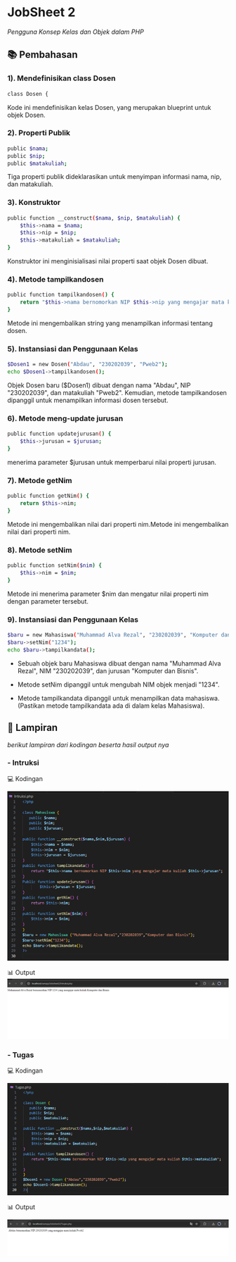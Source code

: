 # JobSheet 2
_Pengguna Konsep Kelas dan Objek dalam PHP_

## 📚 Pembahasan

### 1). Mendefinisikan class Dosen
```sh
class Dosen {
```
Kode ini mendefinisikan kelas Dosen, yang merupakan blueprint untuk objek Dosen.

### 2). Properti Publik
```sh
public $nama;
public $nip;
public $matakuliah;
```
Tiga properti publik dideklarasikan untuk menyimpan informasi nama, nip, dan matakuliah.
### 3). Konstruktor
``` sh
public function __construct($nama, $nip, $matakuliah) {
    $this->nama = $nama;
    $this->nip = $nip;
    $this->matakuliah = $matakuliah;
}
```
Konstruktor ini menginisialisasi nilai properti saat objek Dosen dibuat.
### 4). Metode tampilkandosen
```sh
public function tampilkandosen() {
    return "$this->nama bernomorkan NIP $this->nip yang mengajar mata kuliah $this->matakuliah";
}
```
Metode ini mengembalikan string yang menampilkan informasi tentang dosen.

### 5). Instansiasi dan Penggunaan Kelas
```sh
$Dosen1 = new Dosen("Abdau", "230202039", "Pweb2");
echo $Dosen1->tampilkandosen();
```
Objek Dosen baru ($Dosen1) dibuat dengan nama "Abdau", NIP "230202039", dan matakuliah "Pweb2". Kemudian, metode tampilkandosen dipanggil untuk menampilkan informasi dosen tersebut.

### 6). Metode meng-update jurusan
```sh
public function updatejurusan() {
    $this->jurusan = $jurusan;
}
```
 menerima parameter $jurusan untuk memperbarui nilai properti jurusan.
 ### 7). Metode getNim
```sh
public function getNim() {
    return $this->nim;
}
```
Metode ini mengembalikan nilai dari properti nim.Metode ini mengembalikan nilai dari properti nim.
### 8). Metode setNim
```sh
public function setNim($nim) {
    $this->nim = $nim;
}
```
Metode ini menerima parameter $nim dan mengatur nilai properti nim dengan parameter tersebut.
### 9). Instansiasi dan Penggunaan Kelas
```sh
$baru = new Mahasiswa("Muhammad Alva Rezal", "230202039", "Komputer dan Bisnis");
$baru->setNim("1234");
echo $baru->tampilkandata();
```
- Sebuah objek baru Mahasiswa dibuat dengan nama "Muhammad Alva Rezal", NIM "230202039", dan jurusan "Komputer dan Bisnis".
  
- Metode setNim dipanggil untuk mengubah NIM objek menjadi "1234".
  
- Metode tampilkandata dipanggil untuk menampilkan data mahasiswa. (Pastikan metode tampilkandata ada di dalam kelas Mahasiswa).



## 📎 Lampiran
_berikut lampiran dari kodingan beserta hasil output nya_

### - Intruksi

💻 Kodingan

![alt text](https://github.com/AlvaRezal123/P.WEB2/blob/main/Jobsheet2/kodingan2.PNG)

📊 Output
![alt text](https://github.com/AlvaRezal123/P.WEB2/blob/main/Jobsheet2/otput2.PNG)
### - Tugas

💻 Kodingan

![alt text](https://github.com/AlvaRezal123/P.WEB2/blob/main/Jobsheet2/Kodingan.PNG)

📊 Output
  
![alt text](https://github.com/AlvaRezal123/P.WEB2/blob/main/Jobsheet2/uotput.PNG)


